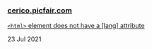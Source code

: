 ### [cerico.picfair.com](https://lighthouse.picfair.com/cerico.picfair.com.html)

[`<html>` element does not have a [lang] attribute](https://github.com/picfair/fleetnation/pull/3549)

23 Jul 2021
